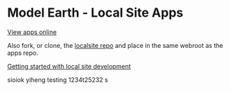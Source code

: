 # Model Earth - Local Site Apps

[View apps online](https://model.earth/apps)

Also fork, or clone, the [localsite repo](https://github.com/modelearth/localsite) and place in the same webroot as the apps repo.

[Getting started with local site development](https://model.earth/localsite/start/)

sioiok yiheng testing
1234t25232
s
